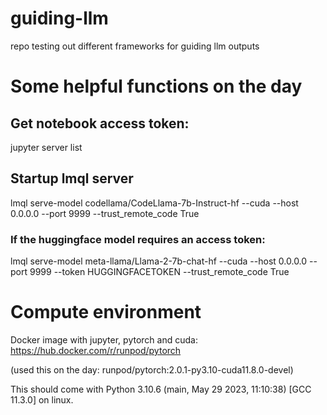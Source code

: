 # guiding-llm
repo testing out different frameworks for guiding llm outputs

# Some helpful functions on the day

## Get notebook access token:
jupyter server list

## Startup lmql server
lmql serve-model codellama/CodeLlama-7b-Instruct-hf --cuda --host 0.0.0.0 --port 9999 --trust_remote_code True

### If the huggingface model requires an access token:
lmql serve-model meta-llama/Llama-2-7b-chat-hf --cuda --host 0.0.0.0 --port 9999 --token HUGGINGFACETOKEN --trust_remote_code True

# Compute environment

Docker image with jupyter, pytorch and cuda:
https://hub.docker.com/r/runpod/pytorch

(used this on the day: runpod/pytorch:2.0.1-py3.10-cuda11.8.0-devel)

This should come with Python 3.10.6 (main, May 29 2023, 11:10:38) [GCC 11.3.0] on linux.
